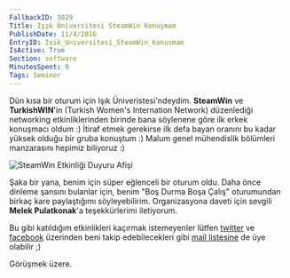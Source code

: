 ```yaml
---
FallbackID: 3029
Title: Işık Üniversitesi SteamWin Konuşmam
PublishDate: 11/4/2016
EntryID: Isik_Universitesi_SteamWin_Konusmam
IsActive: True
Section: software
MinutesSpent: 9
Tags: Seminer
---
```

Dün kısa bir oturum için Işık Üniveristesi'ndeydim. **SteamWin** ve **TurkishWIN**'in (Turkish Women's Internation Network) düzenlediği networking etkinliklerinden birinde bana söylenene göre ilk erkek konuşmacı oldum :) İtiraf etmek gerekirse ilk defa bayan oranını bu kadar yüksek olduğu bir gruba konuştum :) Malum genel mühendislik bölümleri manzarasını hepimiz biliyoruz :) 

![SteamWin Etkinliği Duyuru Afişi](http://blob.daron.yondem.com/assets/3029/steamwin_twitter1.jpg)

Şaka bir yana, benim için süper eğlenceli bir oturum oldu. Daha önce dinleme şansını bulanlar için, benim "Boş Durma Boşa Çalış" oturumundan birkaç kare paylaştığımı söyleyebilirim. Organizasyona daveti için sevgili **Melek Pulatkonak**'a teşekkürlerimi iletiyorum. 

Bu gibi katıldığım etkinlikleri kaçırmak istemeyenler lütfen [twitter](http://www.twitter.com/daronyondem) ve [facebook](http://facebook.com/daronyoendem) üzerinden beni takip edebilecekleri gibi [mail listesine](http://eepurl.com/Z_rMf) de üye olabilir ;)

Görüşmek üzere.
